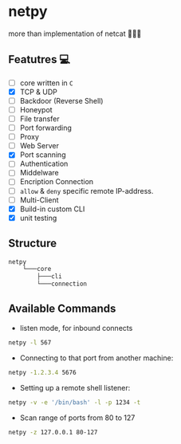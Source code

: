 # netpy

more than implementation of netcat  🐱‍👤🔥

## Featutres 💻

- [ ] core written in `C`
- [X] TCP & UDP
- [ ] Backdoor (Reverse Shell)
- [ ] Honeypot
- [ ] File transfer
- [ ] Port forwarding
- [ ] Proxy
- [ ] Web Server
- [X] Port scanning
- [ ] Authentication
- [ ] Middelware
- [ ] Encription Connection
- [ ] `allow` & `deny` specific remote IP-address.
- [ ] Multi-Client
- [X] Build-in custom CLI
- [X] unit testing

## Structure

```bash
netpy
    └───core
        ├───cli
        └───connection
```

## Available Commands

- listen mode, for inbound connects

```bash
netpy -l 567
```

- Connecting to that port from another machine:

```bash
netpy -1.2.3.4 5676
```

- Setting up a remote shell listener:

```bash
netpy -v -e '/bin/bash' -l -p 1234 -t
```

- Scan range of ports from 80 to 127

```bash
netpy -z 127.0.0.1 80-127
```
